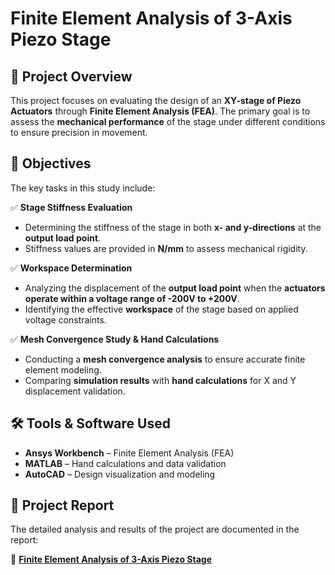 # **Finite Element Analysis of 3-Axis Piezo Stage**

## **📌 Project Overview**
This project focuses on evaluating the design of an **XY-stage of Piezo Actuators** through **Finite Element Analysis (FEA)**. The primary goal is to assess the **mechanical performance** of the stage under different conditions to ensure precision in movement.

## **🎯 Objectives**
The key tasks in this study include:

✅ **Stage Stiffness Evaluation**  
- Determining the stiffness of the stage in both **x- and y-directions** at the **output load point**.  
- Stiffness values are provided in **N/mm** to assess mechanical rigidity.  

✅ **Workspace Determination**  
- Analyzing the displacement of the **output load point** when the **actuators operate within a voltage range of -200V to +200V**.  
- Identifying the effective **workspace** of the stage based on applied voltage constraints.  

✅ **Mesh Convergence Study & Hand Calculations**  
- Conducting a **mesh convergence analysis** to ensure accurate finite element modeling.  
- Comparing **simulation results** with **hand calculations** for X and Y displacement validation.  

## **🛠 Tools & Software Used**
- **Ansys Workbench** – Finite Element Analysis (FEA)  
- **MATLAB** – Hand calculations and data validation  
- **AutoCAD** – Design visualization and modeling  

## **📄 Project Report**
The detailed analysis and results of the project are documented in the report:

📑 **[Finite Element Analysis of 3-Axis Piezo Stage](./Finite_Element_Analysis_of_3-Axis_Piezo_Stage_Report.pdf)**  

